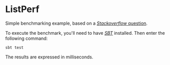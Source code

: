 # ListPerf
Simple benchmarking example, based on a [_Stackoverflow_ question](https://stackoverflow.com/q/50848436/2593574).

To execute the benchmark, you'll need to have [_SBT_](https://scala-sbt.org/) installed. Then enter the following
command:

```
sbt test
```

The results are expressed in milliseconds.
